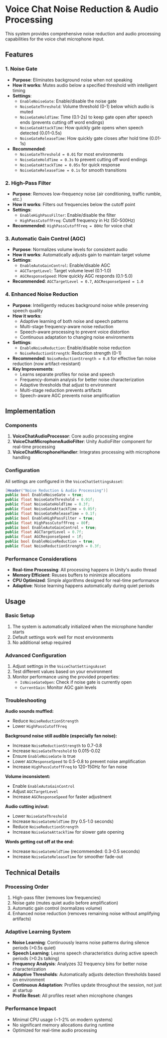 # Voice Chat Noise Reduction & Audio Processing

This system provides comprehensive noise reduction and audio processing capabilities for the voice chat microphone input.

## Features

### 1. **Noise Gate**
- **Purpose**: Eliminates background noise when not speaking
- **How it works**: Mutes audio below a specified threshold with intelligent timing
- **Settings**:
  - `EnableNoiseGate`: Enable/disable the noise gate
  - `NoiseGateThreshold`: Volume threshold (0-1) below which audio is muted
  - `NoiseGateHoldTime`: Time (0.1-2s) to keep gate open after speech ends (prevents cutting off word endings)
  - `NoiseGateAttackTime`: How quickly gate opens when speech detected (0.01-0.5s)
  - `NoiseGateReleaseTime`: How quickly gate closes after hold time (0.01-1s)
- **Recommended**: 
  - `NoiseGateThreshold = 0.01` for most environments
  - `NoiseGateHoldTime = 0.3s` to prevent cutting off word endings
  - `NoiseGateAttackTime = 0.05s` for quick response
  - `NoiseGateReleaseTime = 0.1s` for smooth transitions

### 2. **High-Pass Filter**
- **Purpose**: Removes low-frequency noise (air conditioning, traffic rumble, etc.)
- **How it works**: Filters out frequencies below the cutoff point
- **Settings**:
  - `EnableHighPassFilter`: Enable/disable the filter
  - `HighPassCutoffFreq`: Cutoff frequency in Hz (50-500Hz)
- **Recommended**: `HighPassCutoffFreq = 80Hz` for voice chat

### 3. **Automatic Gain Control (AGC)**
- **Purpose**: Normalizes volume levels for consistent audio
- **How it works**: Automatically adjusts gain to maintain target volume
- **Settings**:
  - `EnableAutoGainControl`: Enable/disable AGC
  - `AGCTargetLevel`: Target volume level (0.1-1.0)
  - `AGCResponseSpeed`: How quickly AGC responds (0.1-5.0)
- **Recommended**: `AGCTargetLevel = 0.7`, `AGCResponseSpeed = 1.0`

### 4. **Enhanced Noise Reduction**
- **Purpose**: Intelligently reduces background noise while preserving speech quality
- **How it works**: 
  - Adaptive learning of both noise and speech patterns
  - Multi-stage frequency-aware noise reduction
  - Speech-aware processing to prevent voice distortion
  - Continuous adaptation to changing noise environments
- **Settings**:
  - `EnableNoiseReduction`: Enable/disable noise reduction
  - `NoiseReductionStrength`: Reduction strength (0-1)
- **Recommended**: `NoiseReductionStrength = 0.8` for effective fan noise reduction (now artifact-resistant)
- **Key Improvements**:
  - Learns separate profiles for noise and speech
  - Frequency-domain analysis for better noise characterization
  - Adaptive thresholds that adjust to environment
  - Multi-stage reduction prevents artifacts
  - Speech-aware AGC prevents noise amplification

## Implementation

### Components

1. **VoiceChatAudioProcessor**: Core audio processing engine
2. **VoiceChatMicrophoneAudioFilter**: Unity AudioFilter component for real-time processing
3. **VoiceChatMicrophoneHandler**: Integrates processing with microphone handling

### Configuration

All settings are configured in the `VoiceChatSettingsAsset`:

```csharp
[Header("Noise Reduction & Audio Processing")]
public bool EnableNoiseGate = true;
public float NoiseGateThreshold = 0.01f;
public float NoiseGateHoldTime = 0.3f;
public float NoiseGateAttackTime = 0.05f;
public float NoiseGateReleaseTime = 0.1f;
public bool EnableHighPassFilter = true;
public float HighPassCutoffFreq = 80f;
public bool EnableAutoGainControl = true;
public float AGCTargetLevel = 0.7f;
public float AGCResponseSpeed = 1f;
public bool EnableNoiseReduction = true;
public float NoiseReductionStrength = 0.3f;
```

### Performance Considerations

- **Real-time Processing**: All processing happens in Unity's audio thread
- **Memory Efficient**: Reuses buffers to minimize allocations
- **CPU Optimized**: Simple algorithms designed for real-time performance
- **Adaptive**: Noise learning happens automatically during quiet periods

## Usage

### Basic Setup
1. The system is automatically initialized when the microphone handler starts
2. Default settings work well for most environments
3. No additional setup required

### Advanced Configuration
1. Adjust settings in the `VoiceChatSettingsAsset`
2. Test different values based on your environment
3. Monitor performance using the provided properties:
   - `IsNoiseGateOpen`: Check if noise gate is currently open
   - `CurrentGain`: Monitor AGC gain levels

### Troubleshooting

**Audio sounds muffled:**
- Reduce `NoiseReductionStrength`
- Lower `HighPassCutoffFreq`

**Background noise still audible (especially fan noise):**
- Increase `NoiseReductionStrength` to 0.7-0.8
- Increase `NoiseGateThreshold` to 0.015-0.02
- Ensure `EnableNoiseGate` is true
- Lower `AGCResponseSpeed` to 0.5-0.8 to prevent noise amplification
- Increase `HighPassCutoffFreq` to 120-150Hz for fan noise

**Volume inconsistent:**
- Enable `EnableAutoGainControl`
- Adjust `AGCTargetLevel`
- Increase `AGCResponseSpeed` for faster adjustment

**Audio cutting in/out:**
- Lower `NoiseGateThreshold`
- Increase `NoiseGateHoldTime` (try 0.5-1.0 seconds)
- Reduce `NoiseReductionStrength`
- Increase `NoiseGateAttackTime` for slower gate opening

**Words getting cut off at the end:**
- Increase `NoiseGateHoldTime` (recommended: 0.3-0.5 seconds)
- Increase `NoiseGateReleaseTime` for smoother fade-out

## Technical Details

### Processing Order
1. High-pass filter (removes low frequencies)
2. Noise gate (mutes quiet audio before amplification)
3. Automatic gain control (normalizes volume)
4. Enhanced noise reduction (removes remaining noise without amplifying artifacts)

### Adaptive Learning System
- **Noise Learning**: Continuously learns noise patterns during silence periods (>0.5s quiet)
- **Speech Learning**: Learns speech characteristics during active speech periods (>0.2s talking)
- **Frequency Analysis**: Analyzes 32 frequency bins for better noise characterization
- **Adaptive Thresholds**: Automatically adjusts detection thresholds based on environment
- **Continuous Adaptation**: Profiles update throughout the session, not just at startup
- **Profile Reset**: All profiles reset when microphone changes

### Performance Impact
- Minimal CPU usage (~1-2% on modern systems)
- No significant memory allocations during runtime
- Optimized for real-time audio processing 